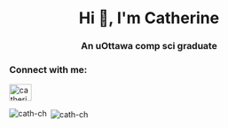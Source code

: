 <h1 align="center">Hi 👋, I'm Catherine</h1>
<h3 align="center">An uOttawa comp sci graduate</h3>

<h3 align="left">Connect with me:</h3>
<p align="left">
<a href="https://linkedin.com/in/cath-ch" 
target="blank"><img align="center" 
src="https://raw.githubusercontent.com/rahuldkjain/github-profile-readme-generator/master/src/images/icons/Social/linked-in-alt.svg" 
alt="catherine-chen-1bab111b3" height="30" width="40" /></a>
</p>

<p><img align="left" 
src="https://github-readme-stats.vercel.app/api/top-langs?username=cath-ch&show_icons=true&locale=en&layout=compact" 
alt="cath-ch" /></p>

<p>&nbsp;<img align="center" 
src="https://github-readme-stats.vercel.app/api?username=cath-ch&show_icons=true&locale=en" 
alt="cath-ch" /></p>

